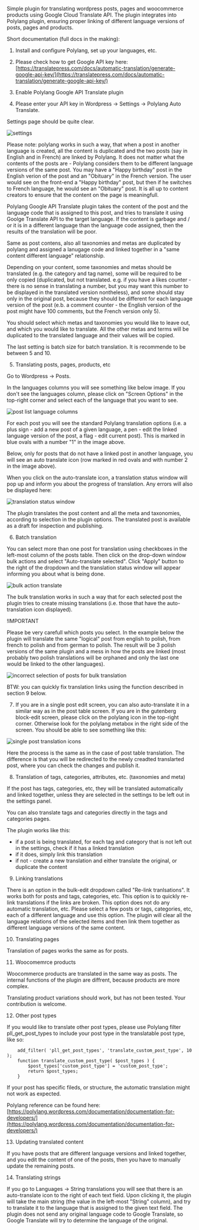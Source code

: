 Simple plugin for translating wordpress posts, pages and woocommerce products using Google Cloud Translate API. The plugin integrates into Polylang plugin, ensuring proper linking of different language versions of posts, pages and products.

Short documentation (full docs in the making):

1. Install and configure Polylang, set up your languages, etc.

2. Please check how to get Google API key here: [https://translatepress.com/docs/automatic-translation/generate-google-api-key/](https://translatepress.com/docs/automatic-translation/generate-google-api-key/)

3. Enable Polylang Google API Translate plugin

4. Please enter your API key in Wordpress -> Settings -> Polylang Auto Translate.

Settings page should be quite clear.

![settings](https://raw.githubusercontent.com/ndrwbdnz/polylang-google-api-translate/master/docs/settings.jpg)

Please note:
polylang works in such a way, that when a post in another language is created, all the content is duplicated and the two posts (say in English and in French) are linked by Polylang. It does not matter what the contents of the posts are - Polylang considers them to be different language versions of the same post. You may have a "Happy birthday" post in the English verion of the post and an "Obituary" in the French version. The user would see on the front-end a "Happy birthday" post, but then if he switches to French language, he would see an "Obituary" post. It is all up to content creators to ensure that the content on the page is meaningfull.

Polylang Google API Translate plugin takes the content of the post and the language code that is assigned to this post, and tries to translate it using Goolge Translate API to the target language. If the content is garbage and / or it is in a different language than the language code assigned, then the results of the translation will be poor.

Same as post contens, also all taxonomies and metas are duplicated by polylang and assigned a lanugage code and linked together in a "same content different language" relationship.

Depending on your content, some taxonomies and metas should be translated (e.g. the category and tag name), some will be required to be only copied (duplicated, but not translated. e.g. if you have a likes counter - there is no sense in translating a number, but you may want this number to be displayed in the translated version nontheless), and some should stay only in the original post, because they should be different for each language version of the post (e.b. a comment counter - the English version of the post might have 100 comments, but the French version only 5).

You should select which metas and taxonomies you would like to leave out, and which you would like to translate. All the other metas and terms will be duplicated to the translated language and their values will be copied.

The last setting is batch size for batch translation. It is recommende to be between 5 and 10.

5. Translating posts, pages, products, etc

Go to Wordpress -> Posts.

In the languages columns you will see something like below image. If you don't see the languages column, please click on "Screen Options" in the top-right corner and select each of the language that you want to see.

![post list language columns](https://raw.githubusercontent.com/ndrwbdnz/polylang-google-api-translate/master/docs/posts_translate_icon.jpg)

For each post you will see the standard Polylang translation options (i.e. a plus sign - add a new post of a given language, a pen - edit the linked language version of the post, a flag - edit current post). This is marked in blue ovals with a number "1" in the image above.

Below, only for posts that do not have a linked post in another language, you will see an auto translate icon (row marked in red ovals and with number 2 in the image above).

When you click on the auto-translate icon, a translation status window will pop up and inform you about the progress of translation. Any errors will also be displayed here:

![translation status window](https://raw.githubusercontent.com/ndrwbdnz/polylang-google-api-translate/master/docs/translation_status_window.jpg)

The plugin translates the post content and all the meta and taxonomies, according to selection in the plugin options. The translated post is available as a draft for inspection and publishing.

6. Batch translation

You can select more than one post for translation using checkboxes in the left-most column of the posts table. Then click on the drop-down window bulk actions and select "Auto-translate selected". Click "Apply" button to the right of the dropdown and the translation status window will appear informing you about what is being done.

![bulk action translate](https://raw.githubusercontent.com/ndrwbdnz/polylang-google-api-translate/master/docs/bulk-action-translate.jpg)

The bulk translation works in such a way that for each selected post the plugin tries to create missing translations (i.e. those that have the auto-translation icon displayed).

!IMPORTANT

Please be very carefull which posts you select. In the example below the plugin will translate the same "logical" post from english to polish, from french to polish and from german to polish. The result will be 3 polish versions of the same plugin and a mess in how the posts are linked (most probably two polish translations will be orphaned and only the last one would be linked to the other languages).

![incorrect selection of posts for bulk translation](https://raw.githubusercontent.com/ndrwbdnz/polylang-google-api-translate/master/docs/incorrect_selection_bulk_translate.jpg)

BTW: you can quickly fix translation links using the function described in section 9 below.

7. If you are in a single post edit screen, you can also auto-translate it in a similar way as in the post table screen.
If you are in the gutenberg block-edit screen, please click on the polylang icon in the top-right corner. Otherwise look for the polylang metabox in the right side of the screen. You should be able to see something like this:

![single post translation icons](https://raw.githubusercontent.com/ndrwbdnz/polylang-google-api-translate/master/docs/single%20post%20translation.jpg)

Here the process is the same as in the case of post table translation.
The difference is that you will be redirected to the newly creadted translarted post, where you can check the changes and publish it.

8. Translation of tags, categories, attributes, etc. (taxonomies and meta)

If the post has tags, categories, etc, they will be translated automatically and linked together, unless they are selected in the settings to be left out in the settings panel.

You can also translate tags and categories directly in the tags and categories pages.

The plugin works like this:

- if a post is being translated, for each tag and category that is not left out in the settings, check if it has a linked translation
- if it does, simply link this translation
- if not - create a new translation and either translate the original, or duplicate the content

9. Linking translations

There is an option in the bulk-edit dropdown called "Re-link tranlsations". It works both for posts and tags, categories, etc.
This option is to quickly re-link translations if the links are broken.
This option does not do any automatic translation, etc.
Please select a few posts or tags, categories, etc, each of a different language and use this option.
The plugin will clear all the language relations of the selected items and then link them together as different language versions of the same content.

10. Translating pages

Translation of pages works the same as for posts.

11. Woocomemrce products

Woocommerce products are translated in the same way as posts. The internal functions of the plugin are diffrent, because products are more complex.

Translating product variations should work, but has not been tested. Your contribution is welcome.

12. Other post types

If you would like to translate other post types, please use Polylang filter pll_get_post_types to include your post type in the translatable post type, like so:
```
    add_filter( 'pll_get_post_types', 'translate_custom_post_type', 10 );
    function translate_custom_post_type( $post_types ) {
        $post_types['custom_post_type'] = 'custom_post_type';
        return $post_types;
    }
```

If your post has specific fileds, or structure, the automatic translation might not work as expected.

Polylang reference can be found here:
[https://polylang.wordpress.com/documentation/documentation-for-developers/](https://polylang.wordpress.com/documentation/documentation-for-developers/)

13. Updating translated content

If you have posts that are different language versions and linked together, and you edit the content of one of the posts, then you have to manually update the remaining posts.

14. Translating strings

If you go to Languages -> String translations you will see that there is an auto-translate icon to the right of each text field. Upon clicking it, the plugin will take the main string (the value in the left-most "String" column), and try to translate it to the language that is assigned to the given text field. The plugin does not send any original language code to Google Translate, so Google Translate will try to determine the language of the original.